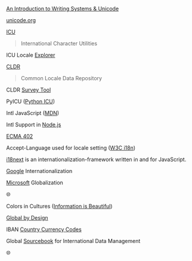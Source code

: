 [1]: https://informationisbeautiful.net/visualizations/colours-in-cultures/
[2]: https://globalbydesign.com/
[5]: https://r12a.github.io/scripts/tutorial/
[icu-locale-explorer]: https://icu4c-demos-7hxm2n5zgq-uc.a.run.app/icu-bin/locexp
[goog-i18n]: https://developers.google.com/international/
[6]: https://developer.mozilla.org/en-US/docs/Web/JavaScript/Reference/Global_Objects/Intl
[7]: https://ecma-international.org/ecma-402/
[cldr]: http://cldr.unicode.org/
[unicode]: https://home.unicode.org/
[icu]: http://site.icu-project.org/
[nodejs]: https://nodejs.org/api/intl.html
[ms-g11n]: https://docs.microsoft.com/en-us/globalization/
[13]: https://www.w3.org/International/questions/qa-accept-lang-locales.en
[i18next]: https://www.i18next.com/
[cldr-survey-tool]: http://cldr.unicode.org/index/survey-tool
[global-sourcebook]: https://www.grcdi.nl/gsb/global%20sourcebook.html

[An Introduction to Writing Systems & Unicode][5]

[unicode.org][unicode]

[ICU][icu]
> International Character Utilities

ICU Locale [Explorer][icu-locale-explorer]

[CLDR][cldr] 
> Common Locale Data Repository

CLDR [Survey Tool][cldr-survey-tool]

PyICU ([Python ICU](https://pypi.org/project/PyICU/))

Intl JavaScript ([MDN][6])

Intl Support in [Node.js][nodejs]

[ECMA 402][7]

Accept-Language used for locale setting ([W3C i18n][13])

[i18next][i18next] is an internationalization-framework written in and for JavaScript. 

[Google][goog-i18n] Internationalization

[Microsoft][ms-g11n] Globalization


🌐

Colors in Cultures ([Information is Beautiful][1])

[Global by Design][2]

IBAN [Country Currency Codes](https://www.iban.com/currency-codes)

Global [Sourcebook][global-sourcebook] for International Data Management

🌐
